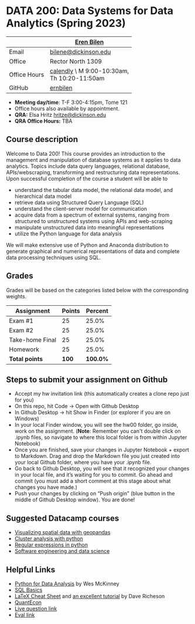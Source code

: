 # DATA 200: Data Systems for Data Analytics (Spring 2023) #

|  | [Eren Bilen](http://ernbilen.github.io) |
|--------------|--------------------------------------------------------------|
| Email | [bilene@dickinson.edu](mailto:bilene@dickinson.edu) |
| Office | Rector North 1309 |
| Office Hours | [calendly](https://calendly.com/bilene/office-meeting?month=2023-01) \\ M 9:00-10:30am, <br> Th 10:20-11:50am|
| GitHub | [ernbilen](https://github.com/ernbilen) |

* **Meeting day/time**: T-F 3:00-4:15pm, Tome 121
* Office hours also available by appointment.
* **QRA:** Elsa Hritz [hritze@dickinson.edu](mailto:hritze@dickinson.edu)
* **QRA Office Hours:** TBA

## Course description ##

Welcome to Data 200! This course provides an introduction to the management and manipulation of database systems as it applies to data analytics. Topics include data query languages, relational database, APIs/webscraping, transforming and restructuring data representations. Upon successful completion of the course a student will be able to
* understand the tabular data model, the relational data model, and hierarchical data model
* retrieve data using Structured Query Language (SQL)
* understand the client-server model for communication
* acquire data from a spectrum of external systems, ranging from structured to unstructured systems using APIs and web-scraping
* manipulate unstructured data into meaningful representations
* utilize the Python language for data analysis

We will make extensive use of Python and Anaconda distribution to generate graphical and numerical representations of data and complete data processing techniques using SQL.

## Grades ##

Grades will be based on the categories listed below with the corresponding weights.

Assignment                   | Points |   Percent  |
-----------------------------|--------|------------|
Exam #1  	         |   25   |    25.0%   |
Exam #2	           |   25   |	   25.0%   |
Take-home Final	   |   25   |	   25.0%   |
Homework           |   25   |    25.0%   |
**Total points**   | **100** | **100.0%** |

## Steps to submit your assignment on Github
- Accept my hw invitation link (this automatically creates a clone repo just for you)
- On this repo, hit Code -> Open with Github Desktop
- In Github Desktop -> hit Show in Finder (or explorer if you are on Windows)
- In your local Finder window, you will see the hw00 folder, go inside, work on the assignment. (**Note**: Remember you can't double click on .ipynb files, so navigate to where this local folder is from within Jupyter Notebook)
- Once you are finished, save your changes in Jupyter Notebook + export to Markdown. Drag and drop the Markdown file you just created into your local Github folder, where you have your .ipynb file.
- Go back to Github Desktop, you will see that it recognized your changes in your local file, and it’s waiting for you to commit. Go ahead and commit (you must add a short comment at this stage about what changes you have made.)
- Push your changes by clicking on “Push origin” (blue button in the middle of Github Desktop window). You are done!

## Suggested Datacamp courses ##
* [Visualizing spatial data with geopandas](https://app.datacamp.com/learn/courses/visualizing-geospatial-data-in-python)
* [Cluster analysis with python](https://app.datacamp.com/learn/courses/cluster-analysis-in-python)
* [Regular expressions in python](https://app.datacamp.com/learn/courses/regular-expressions-in-python)
* [Software engineering and data science](https://app.datacamp.com/learn/courses/software-engineering-for-data-scientists-in-python)

## Helpful Links ##

* [Python for Data Analysis](https://bedford-computing.co.uk/learning/wp-content/uploads/2015/10/Python-for-Data-Analysis.pdf) by Wes McKinney
* [SQL Basics](https://learnsql.com/blog/sql-basics-cheat-sheet/sql-basics-cheat-sheet-a4.pdf)
* [LaTeX Cheat Sheet](http://users.dickinson.edu/~richesod/latex/latexcheatsheet.pdf) and [an excellent tutorial](https://www.youtube.com/watch?v=NXW4cbHBthY) by Dave Richeson
* [QuantEcon](https://quantecon.org)
* [Live question link](https://itempool.com/ernbilen/live)
* [Eval link](https://dickinson.campuslabs.com/courseeval)

